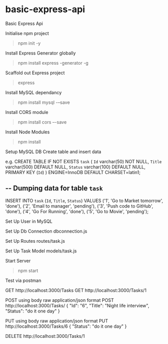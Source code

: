 # basic-express-api
Basic Express Api

Initialise npm project
> npm init -y

Install Express Generator globally
> npm install express -generator -g

Scaffold out Express project
> express

Install MySQL dependancy
> npm install mysql -–save

Install CORS module
> npm install cors –-save

Install Node Modules
> npm install

Setup MySQL DB
Create table and insert data

e.g.
CREATE TABLE IF NOT EXISTS `task` (
 `Id` varchar(50) NOT NULL,
 `Title` varchar(500) DEFAULT NULL,
 `Status` varchar(100) DEFAULT NULL,
 PRIMARY KEY (`Id`)
 ) ENGINE=InnoDB DEFAULT CHARSET=latin1;
 
-- Dumping data for table `task`
 --
 
INSERT INTO `task` (`Id`, `Title`, `Status`) VALUES
 ('1', 'Go to Market tomorrow', 'done'),
 ('2', 'Email to manager', 'pending'),
 ('3', 'Push code to GitHub', 'done'),
 ('4', 'Go For Running', 'done'),
 ('5', 'Go to Movie', 'pending');

 Set Up User in MySQL

 Set Up Db Connection dbconnection.js

 Set Up Routes
 routes/task.js

 Set Up Task Model
 models/task.js

 Start Server
 > npm start

Test via postman

GET http://localhost:3000/Tasks
GET http://localhost:3000/Tasks/1

POST using body raw application/json format
POST http://localhost:3000/Tasks/
{
        "Id": "6",
        "Title": "Night life interview",
        "Status": "do it one day"
}

PUT using body raw application/json format
PUT  http://localhost:3000/Tasks/6
{
        "Status": "do it one day"
}

DELETE http://localhost:3000/Tasks/1

